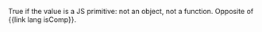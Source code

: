 True if the value is a JS primitive: not an object, not a function. Opposite of {{link lang isComp}}.
